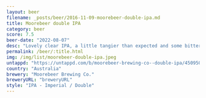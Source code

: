 ```yaml
---
layout: beer
filename: _posts/beer/2016-11-09-moorebeer-double-ipa.md
title: Moorebeer double IPA
category: beer
score: 7.5
beer-date: "2022-08-07"
desc: "Lovely clear IPA, a little tangier than expected and some bitterness comes through a little too heavy"
permalink: /beer/:title.html
img: /img/list/moorebeer-double-ipa.jpeg
untappd: "https://untappd.com/b/moorebeer-brewing-co--double-ipa/4509504"
country: "Australia"
brewery: "Moorebeer Brewing Co."
breweryURL: "breweryURL"
style: "IPA - Imperial / Double"
---
```

